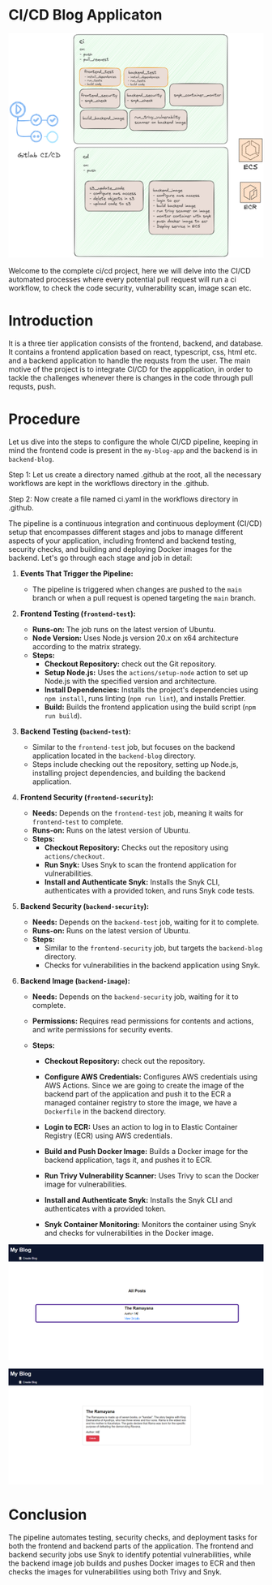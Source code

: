 # CI/CD Blog Applicaton


![alt text](<assets/ecr_ecs.png>)


Welcome to the complete ci/cd project, here we will delve into the CI/CD automated processes where every potential pull request will run a ci workflow, to check the code security, vulnerability scan, image scan etc.

# Introduction

It is a three tier application consists of the frontend, backend, and database.  It contains a frontend application based on react, typescript, css, html etc. and a backend application to handle the requsts from the user. The main motive of the project is to integrate CI/CD for the appplication, in order to tackle the challenges whenever there is changes in the code through pull requsts, push.

# Procedure

Let us dive into the steps to configure the whole CI/CD pipeline, keeping in mind the frontend code is present in the `my-blog-app` and the backend is in `backend-blog`.




Step 1: Let us create a directory named .github at the root, all the necessary  workflows are kept in the workflows directory in the .github.

Step 2: Now create a file named ci.yaml in the workflows directory in .github.

The pipeline is a continuous integration and continuous deployment (CI/CD) setup that encompasses different stages and jobs to manage different aspects of your application, including frontend and backend testing, security checks, and building and deploying Docker images for the backend. Let's go through each stage and job in detail:

1. **Events That Trigger the Pipeline:**
    - The pipeline is triggered when changes are pushed to the `main` branch or when a pull request is opened targeting the `main` branch.

2. **Frontend Testing (`frontend-test`):**
    - **Runs-on:** The job runs on the latest version of Ubuntu.
    - **Node Version:** Uses Node.js version 20.x on x64 architecture according to the matrix strategy.
    - **Steps:**
        - **Checkout Repository:** check out the Git repository.
        - **Setup Node.js:** Uses the `actions/setup-node` action to set up Node.js with the specified version and architecture.
        - **Install Dependencies:** Installs the project's dependencies using `npm install`, runs linting (`npm run lint`), and installs Prettier.
        - **Build:** Builds the frontend application using the build script (`npm run build`).

3. **Backend Testing (`backend-test`):**
    - Similar to the `frontend-test` job, but focuses on the backend application located in the `backend-blog` directory.
    - Steps include checking out the repository, setting up Node.js, installing project dependencies, and building the backend application.

4. **Frontend Security (`frontend-security`):**
    - **Needs:** Depends on the `frontend-test` job, meaning it waits for `frontend-test` to complete.
    - **Runs-on:** Runs on the latest version of Ubuntu.
    - **Steps:**
        - **Checkout Repository:** Checks out the repository using `actions/checkout`.
        - **Run Snyk:** Uses Snyk to scan the frontend application for vulnerabilities.
        - **Install and Authenticate Snyk:** Installs the Snyk CLI, authenticates with a provided token, and runs Snyk code tests.

5. **Backend Security (`backend-security`):**
    - **Needs:** Depends on the `backend-test` job, waiting for it to complete.
    - **Runs-on:** Runs on the latest version of Ubuntu.
    - **Steps:**
        - Similar to the `frontend-security` job, but targets the `backend-blog` directory.
        - Checks for vulnerabilities in the backend application using Snyk.

6. **Backend Image (`backend-image`):**
    - **Needs:** Depends on the `backend-security` job, waiting for it to complete.

    - **Permissions:** Requires read permissions for contents and actions, and write permissions for security events.

    - **Steps:**
        - **Checkout Repository:** check out the repository.

        - **Configure AWS Credentials:** Configures AWS credentials using AWS Actions. Since we are going to create the image of the backend part of the application and push it to the ECR a managed container registry to store the image, we have a `Dockerfile` in the backend directory.

        - **Login to ECR:** Uses an action to log in to Elastic Container Registry (ECR) using AWS credentials.

        - **Build and Push Docker Image:** Builds a Docker image for the backend application, tags it, and pushes it to ECR.

        - **Run Trivy Vulnerability Scanner:** Uses Trivy to scan the Docker image for vulnerabilities.

        - **Install and Authenticate Snyk:** Installs the Snyk CLI and authenticates with a provided token.

        - **Snyk Container Monitoring:** Monitors the container using Snyk and checks for vulnerabilities in the Docker image.

![alt text](<assets/new2o.png>)

![alt text](<assets/new3o.png>)


# Conclusion

The pipeline automates testing, security checks, and deployment tasks for both the frontend and backend parts of the application. The frontend and backend security jobs use Snyk to identify potential vulnerabilities, while the backend image job builds and pushes Docker images to ECR and then checks the images for vulnerabilities using both Trivy and Snyk.